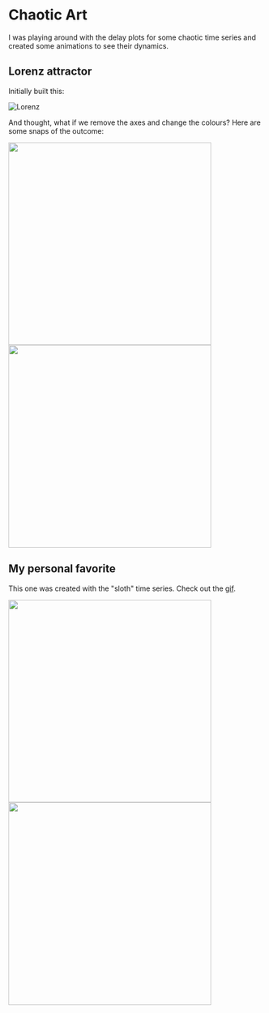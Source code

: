 # Chaotic Art

I was playing around with the delay plots for some chaotic time series and created some animations to see their dynamics. 

## Lorenz attractor

Initially built this:

![Lorenz](https://github.com/alvaroaguirre/NonLinearDynamics/blob/master/ChaoticArt/lorenz_bw.gif)

And thought, what if we remove the axes and change the colours? Here are some snaps of the outcome:

<img src="https://user-images.githubusercontent.com/29491896/75605450-dc15ad80-5ada-11ea-9f14-1c5e79fc8915.png" width="400" height="400"> <img src="https://user-images.githubusercontent.com/29491896/75605453-e041cb00-5ada-11ea-8b57-1d62785bba7b.png" width="400" height="400">

## My personal favorite

This one was created with the "sloth" time series. Check out the [gif](https://github.com/alvaroaguirre/NonLinearDynamics/blob/master/ChaoticArt/unravel_attractor.gif). 

<img src="https://user-images.githubusercontent.com/29491896/75605454-e20b8e80-5ada-11ea-9205-4956c25ad997.png" width="400" height="400"> <img src="https://user-images.githubusercontent.com/29491896/75605455-e2a42500-5ada-11ea-92ec-c167201598b7.png" width="400" height="400">
